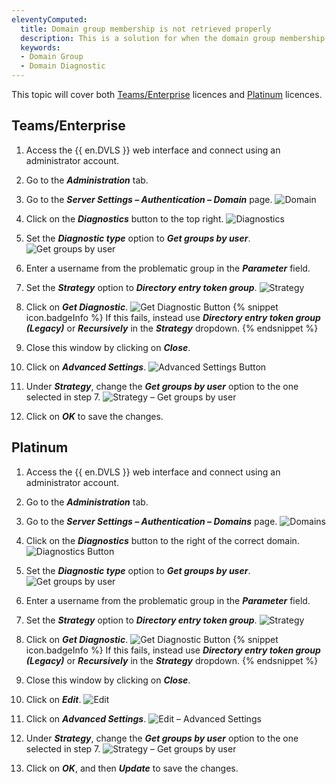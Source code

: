 ```yaml
---
eleventyComputed:
  title: Domain group membership is not retrieved properly
  description: This is a solution for when the domain group membership is not retrieved correctly from Active Directory.
  keywords:
  - Domain Group
  - Domain Diagnostic
---
```

This topic will cover both [Teams/Enterprise](#teams%2Fenterprise) licences and [Platinum](#platinum) licences.

## Teams/Enterprise
1. Access the {{ en.DVLS }} web interface and connect using an administrator account.
1. Go to the ***Administration*** tab.
1. Go to the ***Server Settings – Authentication – Domain*** page.
![Domain](https://cdnweb.devolutions.net/docs/en/kb/KB0022.png)
1. Click on the ***Diagnostics*** button to the top right.
![Diagnostics](https://cdnweb.devolutions.net/docs/en/kb/KB0023.png)
1. Set the ***Diagnostic type*** option to ***Get groups by user***.
![Get groups by user](https://cdnweb.devolutions.net/docs/en/kb/KB0013.png)
1. Enter a username from the problematic group in the ***Parameter*** field.
1. Set the ***Strategy*** option to ***Directory entry token group***.
![Strategy](https://cdnweb.devolutions.net/docs/en/kb/KB0014.png)
1. Click on ***Get Diagnostic***.
![Get Diagnostic Button](https://cdnweb.devolutions.net/docs/en/kb/KB0015.png)
{% snippet icon.badgeInfo %}
If this fails, instead use ***Directory entry token group (Legacy)*** or ***Recursively*** in the ***Strategy*** dropdown.
{% endsnippet %}

9. Close this window by clicking on ***Close***.
1. Click on ***Advanced Settings***.
![Advanced Settings Button](https://cdnweb.devolutions.net/docs/en/kb/KB0024.png)
1. Under ***Strategy***, change the ***Get groups by user*** option to the one selected in step 7.
![Strategy – Get groups by user](https://cdnweb.devolutions.net/docs/en/kb/KB0018.png)
1. Click on ***OK*** to save the changes.

## Platinum
1. Access the {{ en.DVLS }} web interface and connect using an administrator account.
1. Go to the ***Administration*** tab.
1. Go to the ***Server Settings – Authentication – Domains*** page.
![Domains](https://cdnweb.devolutions.net/docs/en/kb/KB0011.png)
1. Click on the ***Diagnostics*** button to the right of the correct domain.
![Diagnostics Button](https://cdnweb.devolutions.net/docs/en/kb/KB0012.png)
1. Set the ***Diagnostic type*** option to ***Get groups by user***.
![Get groups by user](https://cdnweb.devolutions.net/docs/en/kb/KB0013.png)
1. Enter a username from the problematic group in the ***Parameter*** field.
1. Set the ***Strategy*** option to ***Directory entry token group***.
![Strategy](https://cdnweb.devolutions.net/docs/en/kb/KB0014.png)
1. Click on ***Get Diagnostic***.
![Get Diagnostic Button](https://cdnweb.devolutions.net/docs/en/kb/KB0015.png)
{% snippet icon.badgeInfo %}
If this fails, instead use ***Directory entry token group (Legacy)*** or ***Recursively*** in the ***Strategy*** dropdown.
{% endsnippet %}

9. Close this window by clicking on ***Close***.
1. Click on ***Edit***.
![Edit](https://cdnweb.devolutions.net/docs/en/kb/KB0016.png)
1. Click on ***Advanced Settings***.
![Edit – Advanced Settings](https://cdnweb.devolutions.net/docs/en/kb/KB0017.png)
1. Under ***Strategy***, change the ***Get groups by user*** option to the one selected in step 7.
![Strategy – Get groups by user](https://cdnweb.devolutions.net/docs/en/kb/KB0018.png)
1. Click on ***OK***, and then ***Update*** to save the changes.
